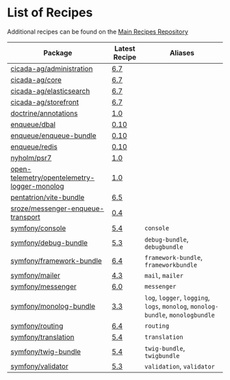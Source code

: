 # List of Recipes

Additional recipes can be found on the [Main Recipes Repository](https://github.com/symfony/recipes/blob/flex/main/RECIPES.md)

| Package | Latest Recipe | Aliases |
| --- | --- | --- |
| [cicada-ag/administration](https://packagist.org/packages/cicada-ag/administration) | [6.7](cicada-ag/administration/6.7) |  |
| [cicada-ag/core](https://packagist.org/packages/cicada-ag/core) | [6.7](cicada-ag/core/6.7) |  |
| [cicada-ag/elasticsearch](https://packagist.org/packages/cicada-ag/elasticsearch) | [6.7](cicada-ag/elasticsearch/6.7) |  |
| [cicada-ag/storefront](https://packagist.org/packages/cicada-ag/storefront) | [6.7](cicada-ag/storefront/6.7) |  |
| [doctrine/annotations](https://packagist.org/packages/doctrine/annotations) | [1.0](doctrine/annotations/1.0) |  |
| [enqueue/dbal](https://packagist.org/packages/enqueue/dbal) | [0.10](enqueue/dbal/0.10) |  |
| [enqueue/enqueue-bundle](https://packagist.org/packages/enqueue/enqueue-bundle) | [0.10](enqueue/enqueue-bundle/0.10) |  |
| [enqueue/redis](https://packagist.org/packages/enqueue/redis) | [0.10](enqueue/redis/0.10) |  |
| [nyholm/psr7](https://packagist.org/packages/nyholm/psr7) | [1.0](nyholm/psr7/1.0) |  |
| [open-telemetry/opentelemetry-logger-monolog](https://packagist.org/packages/open-telemetry/opentelemetry-logger-monolog) | [1.0](open-telemetry/opentelemetry-logger-monolog/1.0) |  |
| [pentatrion/vite-bundle](https://packagist.org/packages/pentatrion/vite-bundle) | [6.5](pentatrion/vite-bundle/6.5) |  |
| [sroze/messenger-enqueue-transport](https://packagist.org/packages/sroze/messenger-enqueue-transport) | [0.4](sroze/messenger-enqueue-transport/0.4) |  |
| [symfony/console](https://packagist.org/packages/symfony/console) | [5.4](symfony/console/5.4) | `console` |
| [symfony/debug-bundle](https://packagist.org/packages/symfony/debug-bundle) | [5.3](symfony/debug-bundle/5.3) | `debug-bundle`, `debugbundle` |
| [symfony/framework-bundle](https://packagist.org/packages/symfony/framework-bundle) | [6.4](symfony/framework-bundle/6.4) | `framework-bundle`, `frameworkbundle` |
| [symfony/mailer](https://packagist.org/packages/symfony/mailer) | [4.3](symfony/mailer/4.3) | `mail`, `mailer` |
| [symfony/messenger](https://packagist.org/packages/symfony/messenger) | [6.0](symfony/messenger/6.0) | `messenger` |
| [symfony/monolog-bundle](https://packagist.org/packages/symfony/monolog-bundle) | [3.3](symfony/monolog-bundle/3.3) | `log`, `logger`, `logging`, `logs`, `monolog`, `monolog-bundle`, `monologbundle` |
| [symfony/routing](https://packagist.org/packages/symfony/routing) | [6.4](symfony/routing/6.4) | `routing` |
| [symfony/translation](https://packagist.org/packages/symfony/translation) | [5.4](symfony/translation/5.4) | `translation` |
| [symfony/twig-bundle](https://packagist.org/packages/symfony/twig-bundle) | [5.4](symfony/twig-bundle/5.4) | `twig-bundle`, `twigbundle` |
| [symfony/validator](https://packagist.org/packages/symfony/validator) | [5.3](symfony/validator/5.3) | `validation`, `validator` |